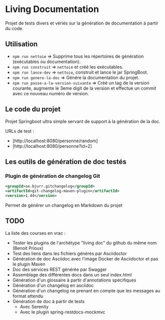 # Living Documentation

Projet de tests divers et vériés sur la génération de documentation à partir du code.

## Utilisation

- `npm run nettoie` => Supprime tous les répertoires de génération (exécutables ou documentation).
- `npm run construit` => `nettoie` et créé les exécutables.
- `npm run lance-dev` => `nettoie`, construit et lance le jar SpringBoot.
- `npm run genere-la-doc` => Génére la documentation du projet.
- `npm run passe-a-la-version-suivante` => Créé un tag de la version courante, augmente le 3eme digit de la version et effectue un commit
 avec ce nouveau numéro de version.

## Le code du projet

Projet Springboot ultra simple servant de support à la génération de la doc.

URLs de test : 
- [http://localhost:8080/personne/random]
- [http://localhost:8080/personne?id=2]



## Les outils de génération de doc testés

### Plugin de génération de changelog Git

```xml
<groupId>se.bjurr.gitchangelog</groupId>
<artifactId>git-changelog-maven-plugin</artifactId>
<version>1.44</version>
```
Permet de générer un changelog en Markdown du projet

## TODO

La liste des courses en vrac :
- Tester les plugins de l'archétype "living doc" du github du même nom (Benoit Prioux)
- Test des liens dans les fichiers générés par Asciidoctor 
- Génération de doc Asciidoc avec l'image Docker de Asciidoctor et pas le plugin Maven
- Doc des services REST générée par Swagger
- Assemblage des différentes docs dans un seul index.html
- Génération d'un glossaire à partir d'annotations spécifiques
- Génération d'un changelog en asciidoc
- Génération d'un changelog ne prenant en compte que les messages au format attendu
- Génération de doc à partir de tests
  - Avec Serenity
  - Avec le plugin spring-restdocs-mockmvc

